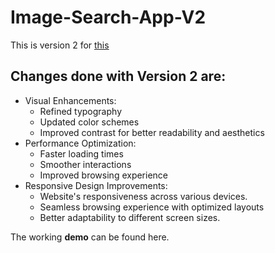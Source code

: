 # Image-Search-App-V2

This is version 2 for [this](https://github.com/janki28/assignment-frontend-website)

## Changes done with Version 2 are:
+ Visual Enhancements:
  + Refined typography
  + Updated color schemes
  + Improved contrast for better readability and aesthetics
+ Performance Optimization:
  + Faster loading times
  + Smoother interactions
  + Improved browsing experience
+ Responsive Design Improvements:
  + Website's responsiveness across various devices.
  + Seamless browsing experience with optimized layouts
  + Better adaptability to different screen sizes.

The working **demo** can be found here. 
